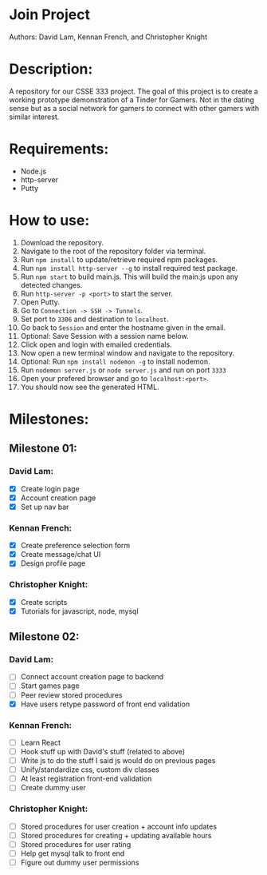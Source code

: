 # Join Project 

Authors: David Lam, Kennan French, and Christopher Knight

# Description:
A repository for our CSSE 333 project. The goal of this project is to create a working prototype demonstration of a Tinder for Gamers. Not in the dating sense but as a social network for gamers to connect with other gamers with similar interest.

# Requirements:
  - Node.js
  - http-server
  - Putty

# How to use:
1. Download the repository.
2. Navigate to the root of the repository folder via terminal.
3. Run `npm install` to update/retrieve required npm packages.
4. Run `npm install http-server --g` to install required test package.
5. Run `npm start` to build main.js. This will build the main.js upon any detected changes.
6. Run `http-server -p <port>` to start the server.
7. Open Putty.
8. Go to `Connection -> SSH -> Tunnels`.
9. Set port to `3306` and destination to `localhost`.
10. Go back to `Session` and enter the hostname given in the email.
11. Optional: Save Session with a session name below.
12. Click open and login with emailed credentials.
13. Now open a new terminal window and navigate to the repository.
14. Optional: Run `npm install nodemon -g` to install nodemon.
15. Run `nodemon server.js` or `node server.js` and run on port `3333`
16. Open your prefered browser and go to `localhost:<port>`.
17. You should now see the generated HTML.

# Milestones:
## Milestone 01:
### David Lam:
- [x] Create login page
- [x] Account creation page
- [x] Set up nav bar

### Kennan French:
- [x] Create preference selection form
- [x] Create message/chat UI
- [x] Design profile page

### Christopher Knight:
- [x] Create scripts
- [x] Tutorials for javascript, node, mysql

## Milestone 02:
### David Lam:
- [ ] Connect account creation page to backend
- [ ] Start games page
- [ ] Peer review stored procedures
- [x] Have users retype password of front end validation

### Kennan French:
  - [ ] Learn React
  - [ ] Hook stuff up with David's stuff (related to above)
  - [ ] Write js to do the stuff I said js would do on previous pages
  - [ ] Unify/standardize css, custom div classes
  - [ ] At least registration front-end validation
  - [ ] Create dummy user

### Christopher Knight:
  - [ ] Stored procedures for user creation + account info updates
  - [ ] Stored procedures for creating + updating available hours
  - [ ] Stored procedures for user rating
  - [ ] Help get mysql talk to front end
  - [ ] Figure out dummy user permissions
